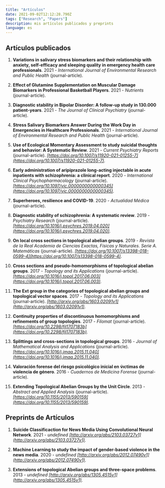 ```yaml
---
title: "Artículos"
date: 2021-09-02T12:12:28.790Z
tags: ["Research", "Papers"]
description: mis artículos publicados y preprints
language: es
---
```



    
## Artículos publicados

1. **Variations in salivary stress biomarkers and their relationship with  anxiety, self-efficacy and sleeping quality in emergency health care  professionals**. 2021 - *International Journal of Environmental Research and Public Health*  (journal-article).

1. **Effect of Glutamine Supplementation on Muscular Damage Biomarkers in Professional Basketball Players**. 2021 - *Nutrients*  (journal-article).

1. **Diagnostic stability in Bipolar Disorder: A follow-up study in 130.000 patient-years**. 2021 - *The Journal of Clinical Psychiatry*  (journal-article).

1. **Stress Salivary Biomarkers Answer During the Work Day in Emergencies  in Healthcare Professionals**. 2021 - *International Journal of Environmental Research and Public Health*  (journal-article).

1. **Use of Ecological Momentary Assessment to study suicidal thoughts and behavior: A Systematic Review**. 2021 - *Current Psychiatry Reports*  (journal-article). *[https://doi.org/10.1007/s11920-021-01255-7](https://doi.org/10.1007/s11920-021-01255-7).*

1. **Early administration of aripiprazole long-acting injectable in acute inpatients with schizophrenia: a clinical report**. 2020 - *International Clinical Psychopharmacology*  (journal-article). *[https://doi.org/10.1097/yic.0000000000000345](https://doi.org/10.1097/yic.0000000000000345).*

1. **Superheroes, resilience and COVID-19**. 2020 - *Actualidad Médica*  (journal-article).

1. **Diagnostic stability of schizophrenia: A systematic review**. 2019 - *Psychiatry Research*  (journal-article). *[https://doi.org/10.1016/j.psychres.2019.04.020](https://doi.org/10.1016/j.psychres.2019.04.020).*

1. **On local cross sections in topological abelian groups**. 2019 - *Revista de la Real Academia de Ciencias Exactas, Físicas y Naturales. Serie A. Matemáticas*  (journal-article). *[https://doi.org/10.1007/s13398-018-0599-4](https://doi.org/10.1007/s13398-018-0599-4).*

1. **Cross sections and pseudo-homomorphisms of topological abelian groups**. 2017 - *Topology and its Applications*  (journal-article). *[https://doi.org/10.1016/j.topol.2017.06.003](https://doi.org/10.1016/j.topol.2017.06.003).*

1. **The Ext group in the categories of topological abelian groups and topological vector spaces**. 2017 - *Topology and its Applications*  (journal-article). *[http://arxiv.org/abs/1603.02091v1](http://arxiv.org/abs/1603.02091v1).*

1. **Continuity properties of discontinuous homomorphisms and refinements of group topologies**. 2017 - *Filomat*  (journal-article). *[https://doi.org/10.2298/fil1707183b](https://doi.org/10.2298/fil1707183b).*

1. **Splittings and cross-sections in topological groups**. 2016 - *Journal of Mathematical Analysis and Applications*  (journal-article). *[https://doi.org/10.1016/j.jmaa.2015.11.040](https://doi.org/10.1016/j.jmaa.2015.11.040).*

1. **Valoración forense del riesgo psicológico inicial en v́ıctimas de violencia de género**. 2016 - *Cuadernos de Medicina Forense*  (journal-article).

1. **Extending Topological Abelian Groups by the Unit Circle**. 2013 - *Abstract and Applied Analysis*  (journal-article). *[https://doi.org/10.1155/2013/590159](https://doi.org/10.1155/2013/590159).*


## Preprints de Artículos

1. **Suicide Classificaction for News Media Using Convolutional Neural Network**. 2021 - *undefined* *[http://arxiv.org/abs/2103.03727v1](http://arxiv.org/abs/2103.03727v1).*

1. **Machine Learning to study the impact of gender-based violence in the news media**. 2020 - *undefined* *[http://arxiv.org/abs/2012.07490v1](http://arxiv.org/abs/2012.07490v1).*

1. **Extensions of topological Abelian groups and three-space problems**. 2013 - *undefined* *[http://arxiv.org/abs/1305.4515v1](http://arxiv.org/abs/1305.4515v1).*